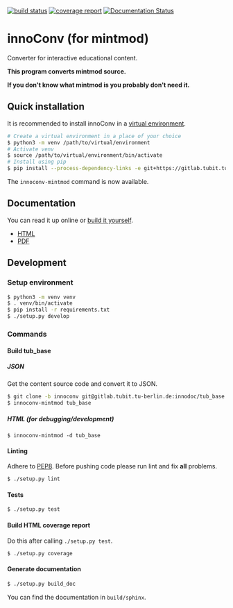 [![build status](https://gitlab.tubit.tu-berlin.de/innodoc/innoconv-mintmod/badges/master/build.svg)](https://gitlab.tubit.tu-berlin.de/innodoc/innoconv-mintmod/commits/master) [![coverage report](https://gitlab.tubit.tu-berlin.de/innodoc/innoconv-mintmod/badges/master/coverage.svg)](https://gitlab.tubit.tu-berlin.de/innodoc/innoconv-mintmod/commits/master) [![Documentation Status](https://readthedocs.org/projects/innoconv-for-mintmod/badge/?version=latest)](https://innoconv-for-mintmod.readthedocs.io/en/latest/?badge=latest)

# innoConv (for mintmod)

Converter for interactive educational content.

**This program converts mintmod source.**

**If you don't know what mintmod is you probably don't need it.**

## Quick installation

It is recommended to install innoConv in a [virtual environment](https://docs.python.org/3/library/venv.html).

```sh
# Create a virtual environment in a place of your choice
$ python3 -m venv /path/to/virtual/environment
# Activate venv
$ source /path/to/virtual/environment/bin/activate
# Install using pip
$ pip install --process-dependency-links -e git+https://gitlab.tubit.tu-berlin.de/innodoc/innoconv-mintmod.git#egg=innoconv-mintmod
```

The ``innoconv-mintmod`` command is now available.

## Documentation

You can read it up online or [build it yourself](#generate-documentation).

- [HTML](https://innoconv-for-mintmod.readthedocs.io/en/latest/index.html)
- [PDF](https://media.readthedocs.org/pdf/innoconv-for-mintmod/latest/innoconv-for-mintmod.pdf)

## Development

### Setup environment

```sh
$ python3 -m venv venv
$ . venv/bin/activate
$ pip install -r requirements.txt
$ ./setup.py develop
```

### Commands

#### Build tub_base

##### JSON

Get the content source code and convert it to JSON.

```sh
$ git clone -b innoconv git@gitlab.tubit.tu-berlin.de:innodoc/tub_base
$ innoconv-mintmod tub_base
```

##### HTML (for debugging/development)

```
$ innoconv-mintmod -d tub_base
```

#### Linting

Adhere to [PEP8](https://www.python.org/dev/peps/pep-0008/). Before pushing code please run lint and fix **all** problems.

```sh
$ ./setup.py lint
```

#### Tests

```sh
$ ./setup.py test
```

#### Build HTML coverage report

Do this after calling `./setup.py test`.

```sh
$ ./setup.py coverage
```

#### Generate documentation

```sh
$ ./setup.py build_doc
```

You can find the documentation in `build/sphinx`.
